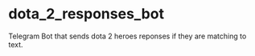 # dota_2_responses_bot
Telegram Bot that sends dota 2 heroes reponses if they are matching to text.
